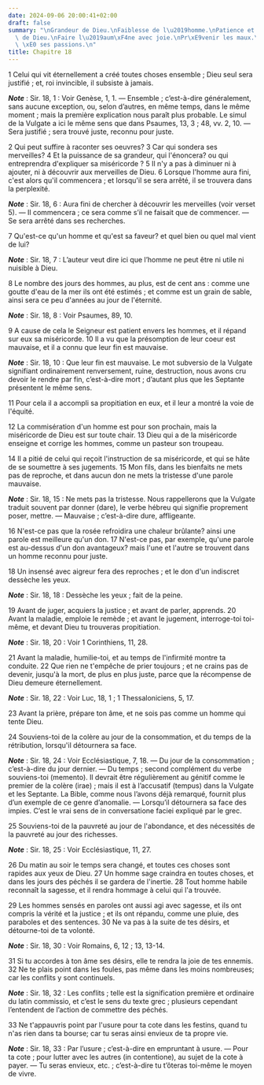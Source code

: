 ```yaml
---
date: 2024-09-06 20:00:41+02:00
draft: false
summary: "\nGrandeur de Dieu.\nFaiblesse de l\u2019homme.\nPatience et mis\xE9ricorde\
  \ de Dieu.\nFaire l\u2019aum\xF4ne avec joie.\nPr\xE9venir les maux.\nR\xE9sister\
  \ \xE0 ses passions.\n"
title: Chapitre 18
---
```





1 Celui qui vit éternellement a créé toutes choses ensemble ; Dieu seul sera justifié ; et, roi invincible, il subsiste à jamais.

***Note*** :  Sir. 18, 1 : Voir Genèse, 1, 1. ― Ensemble ; c’est-à-dire généralement, sans aucune exception, ou, selon d’autres, en même temps, dans le même moment ; mais la première explication nous paraît plus probable. Le simul de la Vulgate a ici le même sens que dans Psaumes, 13, 3 ; 48, vv. 2, 10. ― Sera justifié ; sera trouvé juste, reconnu pour juste.

2 Qui peut suffire à raconter ses oeuvres? 3 Car qui sondera ses merveilles? 4 Et la puissance de sa grandeur, qui l'énoncera? ou qui entreprendra d'expliquer sa miséricorde ? 5 Il n'y a pas à diminuer ni à ajouter, ni à découvrir aux merveilles de Dieu. 6 Lorsque l'homme aura fini, c'est alors qu'il commencera ; et lorsqu'il se sera arrêté, il se trouvera dans la perplexité.

***Note*** :  Sir. 18, 6 : Aura fini de chercher à découvrir les merveilles (voir verset 5). ― Il commencera ; ce sera comme s’il ne faisait que de commencer. ― Se sera arrêté dans ses recherches.


7 Qu'est-ce qu'un homme et qu'est sa faveur? et quel bien ou quel mal vient de lui?

***Note*** :  Sir. 18, 7 : L’auteur veut dire ici que l’homme ne peut être ni utile ni nuisible à Dieu.

8 Le nombre des jours des hommes, au plus, est de cent ans : comme une goutte d'eau de la mer ils ont été estimés ; et comme est un grain de sable, ainsi sera ce peu d'années au jour de l'éternité.

***Note*** :  Sir. 18, 8 : Voir Psaumes, 89, 10.

9 A cause de cela le Seigneur est patient envers les hommes, et il répand sur eux sa miséricorde. 10 Il a vu que la présomption de leur coeur est mauvaise, et il a connu que leur fin est mauvaise.

***Note*** :  Sir. 18, 10 : Que leur fin est mauvaise. Le mot subversio de la Vulgate signifiant ordinairement renversement, ruine, destruction, nous avons cru devoir le rendre par fin, c’est-à-dire mort ; d’autant plus que les Septante présentent le même sens.

11 Pour cela il a accompli sa propitiation en eux, et il leur a montré la voie de l'équité.


12 La commisération d'un homme est pour son prochain, mais la miséricorde de Dieu est sur toute chair. 13 Dieu qui a de la miséricorde enseigne et corrige les hommes, comme un pasteur son troupeau.


14 Il a pitié de celui qui reçoit l'instruction de sa miséricorde, et qui se hâte de se soumettre à ses jugements. 15 Mon fils, dans les bienfaits ne mets pas de reproche, et dans aucun don ne mets la tristesse d'une parole mauvaise.

***Note*** :  Sir. 18, 15 : Ne mets pas la tristesse. Nous rappellerons que la Vulgate traduit souvent par donner (dare), le verbe hébreu qui signifie proprement poser, mettre. ― Mauvaise ; c’est-à-dire dure, affligeante.

16 N'est-ce pas que la rosée refroidira une chaleur brûlante? ainsi une parole est meilleure qu'un don. 17 N'est-ce pas, par exemple, qu'une parole est au-dessus d'un don avantageux? mais l'une et l'autre se trouvent dans un homme reconnu pour juste.


18 Un insensé avec aigreur fera des reproches ; et le don d'un indiscret dessèche les yeux.

***Note*** :  Sir. 18, 18 : Dessèche les yeux ; fait de la peine.

19 Avant de juger, acquiers la justice ; et avant de parler, apprends. 20 Avant la maladie, emploie le remède ; et avant le jugement, interroge-toi toi-même, et devant Dieu tu trouveras propitiation.

***Note*** :  Sir. 18, 20 : Voir 1 Corinthiens, 11, 28.


21 Avant la maladie, humilie-toi, et au temps de l'infirmité montre ta conduite. 22 Que rien ne t'empêche de prier toujours ; et ne crains pas de devenir, jusqu'à la mort, de plus en plus juste, parce que la récompense de Dieu demeure éternellement.

***Note*** :  Sir. 18, 22 : Voir Luc, 18, 1 ; 1 Thessaloniciens, 5, 17.

23 Avant la prière, prépare ton âme, et ne sois pas comme un homme qui tente Dieu.


24 Souviens-toi de la colère au jour de la consommation, et du temps de la rétribution, lorsqu'il détournera sa face.

***Note*** :  Sir. 18, 24 : Voir Ecclésiastique, 7, 18. ― Du jour de la consommation ; c’est-à-dire du jour dernier. ― Du temps ; second complément du verbe souviens-toi (memento). Il devrait être régulièrement au génitif comme le premier de la colère (irae) ; mais il est à l’accusatif (tempus) dans la Vulgate et les Septante. La Bible, comme nous l’avons déjà remarqué, fournit plus d’un exemple de ce genre d’anomalie. ― Lorsqu’il détournera sa face des impies. C’est le vrai sens de in conversatione faciei expliqué par le grec.

25 Souviens-toi de la pauvreté au jour de l'abondance, et des nécessités de la pauvreté au jour des richesses.

***Note*** :  Sir. 18, 25 : Voir Ecclésiastique, 11, 27.

26 Du matin au soir le temps sera changé, et toutes ces choses sont rapides aux yeux de Dieu. 27 Un homme sage craindra en toutes choses, et dans les jours des péchés il se gardera de l'inertie. 28 Tout homme habile reconnaît la sagesse, et il rendra hommage à celui qui l'a trouvée.


29 Les hommes sensés en paroles ont aussi agi avec sagesse, et ils ont compris la vérité et la justice ; et ils ont répandu, comme une pluie, des paraboles et des sentences. 30 Ne va pas à la suite de tes désirs, et détourne-toi de ta volonté.

***Note*** :  Sir. 18, 30 : Voir Romains, 6, 12 ; 13, 13-14.


31 Si tu accordes à ton âme ses désirs, elle te rendra la joie de tes ennemis. 32 Ne te plais point dans les foules, pas même dans les moins nombreuses; car les conflits y sont continuels.

***Note*** :  Sir. 18, 32 : Les conflits ; telle est la signification première et ordinaire du latin commissio, et c’est le sens du texte grec ; plusieurs cependant l’entendent de l’action de commettre des péchés.

33 Ne t'appauvris point par l'usure pour ta cote dans les festins, quand tu n'as rien dans ta bourse; car tu seras ainsi envieux de ta propre vie.

***Note*** :  Sir. 18, 33 : Par l’usure ; c’est-à-dire en empruntant à usure. ― Pour ta cote ; pour lutter avec les autres (in contentione), au sujet de la cote à payer. ― Tu seras envieux, etc. ; c’est-à-dire tu t’ôteras toi-même le moyen de vivre.

